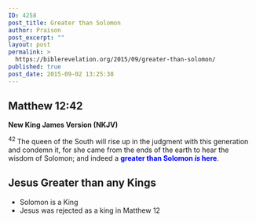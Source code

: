 ```yaml
---
ID: 4258
post_title: Greater than Solomon
author: Praison
post_excerpt: ""
layout: post
permalink: >
  https://biblerevelation.org/2015/09/greater-than-solomon/
published: true
post_date: 2015-09-02 13:25:38
---
```

<h2><strong>Matthew 12:42</strong></h2>
<strong>New King James Version (NKJV)</strong>

<span id="en-NKJV-23532" class="text Matt-12-42"><sup class="versenum">42 </sup><span class="woj">The queen of the South will rise up in the judgment with this generation and condemn it, for she came from the ends of the earth to hear the wisdom of Solomon; and indeed a <span style="color: #0000ff;"><strong>greater than Solomon <i>is</i> here</strong></span>.</span></span>
<h2>Jesus Greater than any Kings</h2>
<ul>
	<li>Solomon is a King</li>
	<li>Jesus was rejected as a king in Matthew 12</li>
</ul>